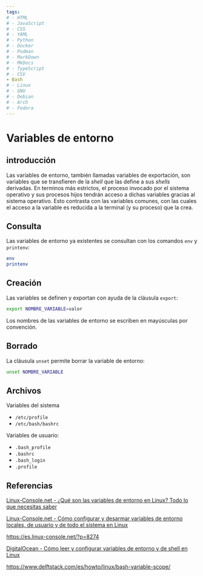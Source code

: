 ```yaml
---
tags:
# - HTML
# - JavaScript
# - CSS
# - YAML
# - Python
# - Docker
# - Podman
# - MarkDown
# - MkDocs
# - TypeScript
# - CSV
- Bash
# - Linux
# - GNU
# - Debian
# - Arch
# - Fedora
---
```


# Variables de entorno


## introducción

Las variables de entorno,
también llamadas variables de exportación,
son variables que se transfieren de la *shell* 
que las define 
a sus *shells* derivadas.
En terminos más estrictos, 
el proceso invocado por el sistema operativo y sus procesos hijos tendrán acceso a dichas variables gracias al sistema operativo.
Esto contrasta con las variables comunes,
con las cuales el acceso a la variable
es reducida a la terminal (y su proceso) que la crea.


## Consulta


Las variables de entorno ya existentes 
se consultan con los comandos `env` y `printenv`:


```bash
env
printenv
```




## Creación

Las variables se definen y exportan 
con ayuda de la cláusula `export`:

```bash
export NOMBRE_VARIABLE=valor
```

Los nombres de las variables de entorno
se escriben en mayúsculas por convención.



## Borrado

La cláusula `unset` permite borrar la variable de entorno:

```bash
unset NOMBRE_VARIABLE
```

## Archivos 


Variables del sistema

- `/etc/profile`
- `/etc/bash/bashrc` 

Variables de usuario:
 
- `.bash_profile`  
- `.bashrc`
- `.bash_login` 
- `.profile`



## Referencias

[Linux-Console.net - ¿Qué son las variables de entorno en Linux? Todo lo que necesitas saber](https://es.linux-console.net/?p=13009)

[Linux-Console.net - Cómo configurar y desarmar variables de entorno locales, de usuario y de todo el sistema en Linux](https://es.linux-console.net/?p=1284)


https://es.linux-console.net/?p=8274



[DigitalOcean - Cómo leer y configurar variables de entorno y de shell en Linux](https://www.digitalocean.com/community/tutorials/how-to-read-and-set-environmental-and-shell-variables-on-linux-es#como-funcionan-el-entorno-y-las-variables-de-entorno)


https://www.delftstack.com/es/howto/linux/bash-variable-scope/
